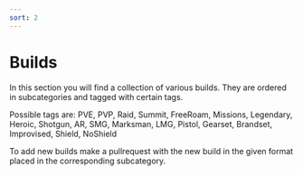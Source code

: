 ```yaml
---
sort: 2
---
```

# Builds
In this section you will find a collection of various builds.
They are ordered in subcategories and tagged with certain tags.

Possible tags are: PVE, PVP,
Raid, Summit, FreeRoam, Missions,
Legendary, Heroic,
Shotgun, AR, SMG, Marksman, LMG, Pistol,
Gearset, Brandset, Improvised,
Shield, NoShield

To add new builds make a pullrequest with the new build in the given format placed in the corresponding subcategory.